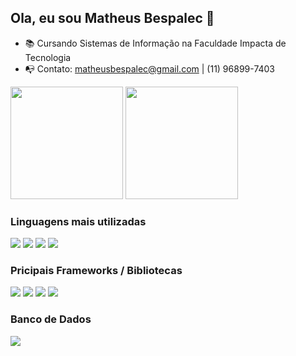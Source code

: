 ## Ola, eu sou Matheus Bespalec 👋

- 📚 Cursando Sistemas de Informação na Faculdade Impacta de Tecnologia
- 📭 Contato: matheusbespalec@gmail.com | (11) 96899-7403

<div style="display: inline">
    <img height="180em" src="https://github-readme-stats.vercel.app/api?username=MatheusBespalec&show_icons=true&theme=dracula"/>
    <img height="180em" src="https://github-readme-stats.vercel.app/api/top-langs/?username=MatheusBespalec&layout=compact&langs_count=7&theme=dark"/>
</div>

### Linguagens mais utilizadas

<div style="display: inline">
    <img src="https://img.shields.io/badge/HTML5-E34F26?style=for-the-badge&logo=html5&logoColor=white">
    <img src="https://img.shields.io/badge/CSS3-1572B6?style=for-the-badge&logo=css3&logoColor=white">
    <img src="https://img.shields.io/badge/JavaScript-F7DF1E?style=for-the-badge&logo=javascript&logoColor=black">
    <img src="https://img.shields.io/badge/PHP-777BB4?style=for-the-badge&logo=php&logoColor=white">
</div>

### Pricipais Frameworks / Bibliotecas
<div style="display: inline">
    <img src="https://img.shields.io/badge/Laravel-FF2D20?style=for-the-badge&logo=laravel&logoColor=white">
    <img src="https://img.shields.io/badge/Vue.js-35495E?style=for-the-badge&logo=vue.js&logoColor=4FC08D">
    <img src="https://img.shields.io/badge/jQuery-0769AD?style=for-the-badge&logo=jquery&logoColor=white">
    <img src="https://img.shields.io/badge/Bootstrap-563D7C?style=for-the-badge&logo=bootstrap&logoColor=white">
</div>

### Banco de Dados
<div style="display: inline">
    <img src="https://img.shields.io/badge/MySQL-00000F?style=for-the-badge&logo=mysql&logoColor=white">
</div>


